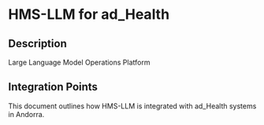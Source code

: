 # HMS-LLM for ad_Health

## Description

Large Language Model Operations Platform

## Integration Points

This document outlines how HMS-LLM is integrated with ad_Health systems in Andorra.
